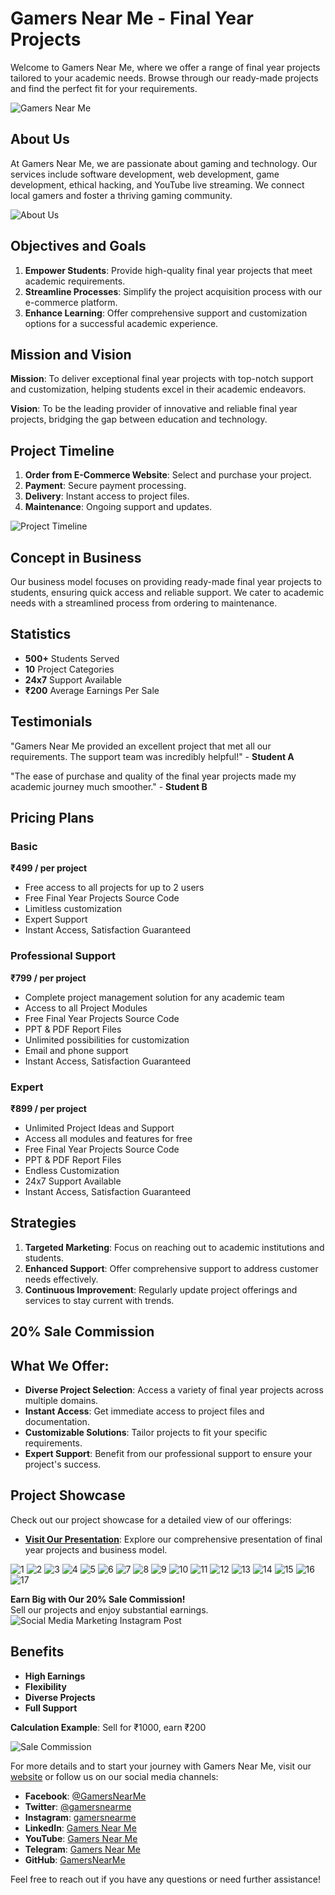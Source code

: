 # Gamers Near Me - Final Year Projects

Welcome to Gamers Near Me, where we offer a range of final year projects tailored to your academic needs. Browse through our ready-made projects and find the perfect fit for your requirements.

![Gamers Near Me](https://via.placeholder.com/1200x100?text=Gamers+Near+Me)

## About Us

At Gamers Near Me, we are passionate about gaming and technology. Our services include software development, web development, game development, ethical hacking, and YouTube live streaming. We connect local gamers and foster a thriving gaming community.

![About Us](https://via.placeholder.com/1200x100?text=About+Us)

## Objectives and Goals

1. **Empower Students**: Provide high-quality final year projects that meet academic requirements.
2. **Streamline Processes**: Simplify the project acquisition process with our e-commerce platform.
3. **Enhance Learning**: Offer comprehensive support and customization options for a successful academic experience.

## Mission and Vision

**Mission**: To deliver exceptional final year projects with top-notch support and customization, helping students excel in their academic endeavors.

**Vision**: To be the leading provider of innovative and reliable final year projects, bridging the gap between education and technology.

## Project Timeline

1. **Order from E-Commerce Website**: Select and purchase your project.
2. **Payment**: Secure payment processing.
3. **Delivery**: Instant access to project files.
4. **Maintenance**: Ongoing support and updates.

![Project Timeline](https://via.placeholder.com/1200x100?text=Project+Timeline)

## Concept in Business

Our business model focuses on providing ready-made final year projects to students, ensuring quick access and reliable support. We cater to academic needs with a streamlined process from ordering to maintenance.

## Statistics

- **500+** Students Served
- **10** Project Categories
- **24x7** Support Available
- **₹200** Average Earnings Per Sale

## Testimonials

"Gamers Near Me provided an excellent project that met all our requirements. The support team was incredibly helpful!" - **Student A**

"The ease of purchase and quality of the final year projects made my academic journey much smoother." - **Student B**

## Pricing Plans

### Basic
**₹499 / per project**
- Free access to all projects for up to 2 users
- Free Final Year Projects Source Code
- Limitless customization
- Expert Support
- Instant Access, Satisfaction Guaranteed

### Professional Support
**₹799 / per project**
- Complete project management solution for any academic team
- Access to all Project Modules
- Free Final Year Projects Source Code
- PPT & PDF Report Files
- Unlimited possibilities for customization
- Email and phone support
- Instant Access, Satisfaction Guaranteed

### Expert
**₹899 / per project**
- Unlimited Project Ideas and Support
- Access all modules and features for free
- Free Final Year Projects Source Code
- PPT & PDF Report Files
- Endless Customization
- 24x7 Support Available
- Instant Access, Satisfaction Guaranteed

## Strategies

1. **Targeted Marketing**: Focus on reaching out to academic institutions and students.
2. **Enhanced Support**: Offer comprehensive support to address customer needs effectively.
3. **Continuous Improvement**: Regularly update project offerings and services to stay current with trends.

## 20% Sale Commission


## What We Offer:
- **Diverse Project Selection**: Access a variety of final year projects across multiple domains.
- **Instant Access**: Get immediate access to project files and documentation.
- **Customizable Solutions**: Tailor projects to fit your specific requirements.
- **Expert Support**: Benefit from our professional support to ensure your project's success.

## Project Showcase

Check out our project showcase for a detailed view of our offerings:

- **[Visit Our Presentation](https://gamersnearme.my.canva.site/)**: Explore our comprehensive presentation of final year projects and business model.

![1](https://github.com/GamersNearMe/.github/blob/main/profile/Gamers%20Near%20Me%20%20business-model-pivot/1.png)
![2](https://github.com/GamersNearMe/.github/blob/main/profile/Gamers%20Near%20Me%20%20business-model-pivot/2.png)
![3](https://github.com/GamersNearMe/.github/blob/main/profile/Gamers%20Near%20Me%20%20business-model-pivot/3.png)
![4](https://github.com/GamersNearMe/.github/blob/main/profile/Gamers%20Near%20Me%20%20business-model-pivot/4.png)
![5](https://github.com/GamersNearMe/.github/blob/main/profile/Gamers%20Near%20Me%20%20business-model-pivot/5.png)
![6](https://github.com/GamersNearMe/.github/blob/main/profile/Gamers%20Near%20Me%20%20business-model-pivot/6.png)
![7](https://github.com/GamersNearMe/.github/blob/main/profile/Gamers%20Near%20Me%20%20business-model-pivot/7.png)
![8](https://github.com/GamersNearMe/.github/blob/main/profile/Gamers%20Near%20Me%20%20business-model-pivot/8.png)
![9](https://github.com/GamersNearMe/.github/blob/main/profile/Gamers%20Near%20Me%20%20business-model-pivot/9.png)
![10](https://github.com/GamersNearMe/.github/blob/main/profile/Gamers%20Near%20Me%20%20business-model-pivot/10.png)
![11](https://github.com/GamersNearMe/.github/blob/main/profile/Gamers%20Near%20Me%20%20business-model-pivot/11.png)
![12](https://github.com/GamersNearMe/.github/blob/main/profile/Gamers%20Near%20Me%20%20business-model-pivot/12.png)
![13](https://github.com/GamersNearMe/.github/blob/main/profile/Gamers%20Near%20Me%20%20business-model-pivot/13.png)
![14](https://github.com/GamersNearMe/.github/blob/main/profile/Gamers%20Near%20Me%20%20business-model-pivot/14.png)
![15](https://github.com/GamersNearMe/.github/blob/main/profile/Gamers%20Near%20Me%20%20business-model-pivot/15.png)
![16](https://github.com/GamersNearMe/.github/blob/main/profile/Gamers%20Near%20Me%20%20business-model-pivot/16.png)
![17](https://github.com/GamersNearMe/.github/blob/main/profile/Gamers%20Near%20Me%20%20business-model-pivot/17.png)



**Earn Big with Our 20% Sale Commission!**  
Sell our projects and enjoy substantial earnings.
![Social Media Marketing Instagram Post](https://github.com/GamersNearMe/.github/blob/main/profile/Red%20White%20Modern%20Social%20Media%20Marketing%20Instagram%20Post.png)


## Benefits

- **High Earnings**
- **Flexibility**
- **Diverse Projects**
- **Full Support**

**Calculation Example**: Sell for ₹1000, earn ₹200

![Sale Commission](https://via.placeholder.com/1200x100?text=Sale+Commission)


For more details and to start your journey with Gamers Near Me, visit our [website](https://gamersnearme.odoo.com) or follow us on our social media channels:

- **Facebook**: [@GamersNearMe](https://www.facebook.com/61560034905231)
- **Twitter**: [@gamersnearme](https://x.com/gamersnearme)
- **Instagram**: [gamersnearme](https://www.instagram.com/gamersnearme)
- **LinkedIn**: [Gamers Near Me](https://linkedin.com/in/gamers-near-me-yt-b471b7311)
- **YouTube**: [Gamers Near Me](https://www.youtube.com/@gamersnearme)
- **Telegram**: [Gamers Near Me](https://t.me/gamersnearme)
- **GitHub**: [GamersNearMe](https://github.com/GamersNearMe)

Feel free to reach out if you have any questions or need further assistance!

